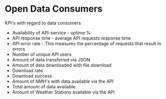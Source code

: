# Open Data Consumers

KPI's with regard to data consumers
- Availability of API-service  - uptime %
- API response time - average API requests response time
- API error rate - This measures the percentage of requests that result in errors.
- Number of unique API users 
- Amount of data transferred via JSON
- Amount of data downloaded with file download
- Download rate
- Download success
- Amount of NMH's with data available via the API
- Total amount of data available
- Amount of Weather Stations available via the API
